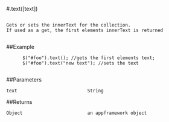 #.text([text])

```

Gets or sets the innerText for the collection.
If used as a get, the first elements innerText is returned
      
```

##Example

```
      $("#foo").text(); //gets the first elements text;
      $("#foo").text("new text"); //sets the text
      
```


##Parameters

```
text                          String

```

##Returns

```
Object                        an appframework object
```

